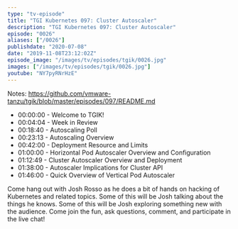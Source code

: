 ```yaml
---
type: "tv-episode"
title: "TGI Kubernetes 097: Cluster Autoscaler"
description: "TGI Kubernetes 097: Cluster Autoscaler"
episode: "0026"
aliases: ["/0026"]
publishdate: "2020-07-08"
date: "2019-11-08T23:12:02Z"
episode_image: "/images/tv/episodes/tgik/0026.jpg"
images: ["/images/tv/episodes/tgik/0026.jpg"]
youtube: "NY7pyRNrHzE"
---
```


Notes: https://github.com/vmware-tanzu/tgik/blob/master/episodes/097/README.md

- 00:00:00 - Welcome to TGIK!
- 00:04:04 - Week in Review
- 00:18:40 - Autoscaling Poll
- 00:23:13 - Autoscaling Overview
- 00:42:00 - Deployment Resource and Limits
- 01:00:00 - Horizontal Pod Autoscaler Overview and Configuration
- 01:12:49 - Cluster Autoscaler Overview and Deployment
- 01:38:00 - Autoscaler Implications for Cluster API
- 01:46:00 - Quick Overview of Vertical Pod Autoscaler

Come hang out with Josh Rosso as he does a bit of hands on hacking of Kubernetes and related topics. Some of this will be Josh talking about the things he knows. Some of this will be Josh exploring something new with the audience. Come join the fun, ask questions, comment, and participate in the live chat!
